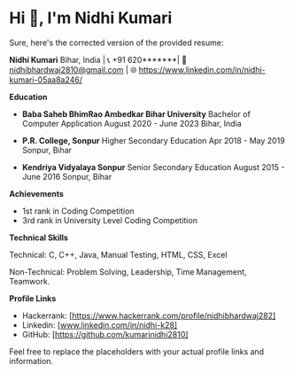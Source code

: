 <h1 align="left">Hi 👋, I'm Nidhi Kumari </h1>


Sure, here's the corrected version of the provided resume:

**Nidhi Kumari**
Bihar, India | 📞 +91 620*******| 📧 nidhibhardwaj2810@gmail.com | 🌐 https://www.linkedin.com/in/nidhi-kumari-05aa8a246/

**Education**

- **Baba Saheb BhimRao Ambedkar Bihar University**
  Bachelor of Computer Application
  August 2020 - June 2023
  Bihar, India

- **P.R. College, Sonpur**
  Higher Secondary Education
  Apr 2018 - May 2019
  Sonpur, Bihar

- **Kendriya Vidyalaya Sonpur**
  Senior Secondary Education
  August 2015 - June 2016
  Sonpur, Bihar


**Achievements**

- 1st rank in Coding Competition
- 3rd rank in University Level Coding Competition

**Technical Skills**

Technical: C, C++, Java, Manual Testing, HTML, CSS, Excel

Non-Technical: Problem Solving,  Leadership, Time Management, Teamwork.

**Profile Links**

- Hackerrank: [https://www.hackerrank.com/profile/nidhibhardwaj282]
- Linkedin: [www.linkedin.com/in/nidhi-k28]
- GitHub: [https://github.com/kumarinidhi2810]
  

Feel free to replace the placeholders with your actual profile links and information.


